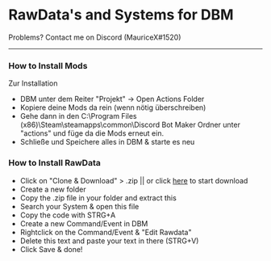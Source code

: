 # RawData's and Systems for DBM
Problems? Contact me on Discord (MauriceX#1520)
__________
### How to Install Mods
Zur Installation 
- DBM unter dem Reiter "Projekt" -> Open Actions Folder 
- Kopiere deine Mods da rein (wenn nötig überschreiben)
- Gehe dann in den C:\Program Files (x86)\Steam\steamapps\common\Discord Bot Maker Ordner unter "actions" und füge da die Mods erneut ein.
- Schließe und Speichere alles in DBM & starte es neu
### How to Install RawData
- Click on "Clone & Download" > .zip || or click [here](https://github.com/MauriceX24/DBM/archive/master.zip) to start download
- Create a new folder
- Copy the .zip file in your folder and extract this
- Search your System & open this file
- Copy the code with STRG+A
- Create a new Command/Event in DBM
- Rightclick on the Command/Event & "Edit Rawdata"
- Delete this text and paste your text in there (STRG+V)
- Click Save & done!

